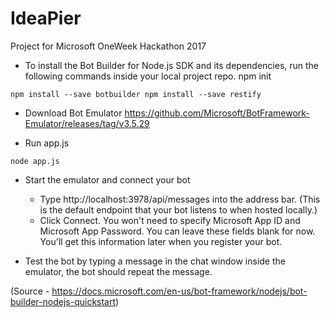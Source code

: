 # IdeaPier
Project for Microsoft OneWeek Hackathon 2017

* To install the Bot Builder for Node.js SDK and its dependencies, run the following commands inside your local project repo.
npm init

``
npm install --save botbuilder
npm install --save restify
``

* Download Bot Emulator 
https://github.com/Microsoft/BotFramework-Emulator/releases/tag/v3.5.29

* Run app.js

``
node app.js
``

* Start the emulator and connect your bot
    - Type http://localhost:3978/api/messages into the address bar. 
    (This is the default endpoint that your bot listens to when hosted locally.)
    - Click Connect. You won't need to specify Microsoft App ID and Microsoft App Password. 
    You can leave these fields blank for now. You'll get this information later when you register your bot.

* Test the bot by typing a message in the chat window inside the emulator, the bot should repeat the message.

(Source - https://docs.microsoft.com/en-us/bot-framework/nodejs/bot-builder-nodejs-quickstart)
